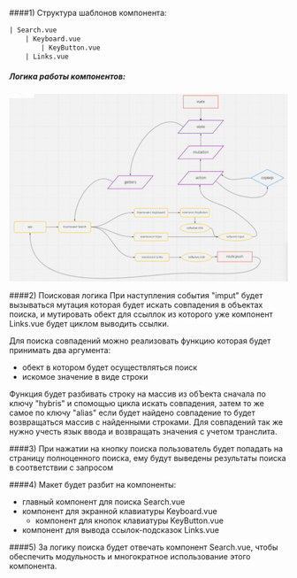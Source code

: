 ####1) Структура шаблонов компонента:

    | Search.vue
        | Keyboard.vue
            | KeyButton.vue
        | Links.vue
	
##### Логика работы компонентов:
![](2019-11-15_14-08-35.png)

####2) Поисковая логика
При наступления события "imput" будет вызываться мутация которая будет искать совпадения в объектах поиска, и мутировать обект для ссыллок из которого уже компонент Links.vue будет циклом выводить ссылки. 

Для поиска совпадений можно реализовать функцию которая будет принимать два аргумента:
 - обект в котором будет осуществляться поиск
 - искомое значение в виде строки
 
 Функция будет разбивать строку на массив из обЪекта сначала по ключу "hybris"
 и спомощью цикла искать совпадения, затем то же самое по ключу "alias" если будет найдено совпадение то будет возвращаться массив с найденными строками.
  Для совпадений так же нужно учесть язык ввода и возвращать значения с учетом транслита.
 

####3) При нажатии на кнопку поиска пользователь будет попадать на страницу полноценного поиска, ему будут выведены результаты поиска в соответствии с запросом

####4) Макет будет разбит на компоненты: 
- главный компонент для поиска Search.vue
- компонент для экранной клавиатуры Keyboard.vue
  - компонент для кнопок клавиатуры KeyButton.vue
- компонент для вывода ссылок-подсказок Links.vue

####5) За логику поиска будет отвечать компонент Search.vue, чтобы обеспечить модульность и многократное использование этого компонента.

